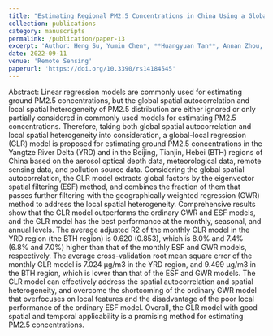 ```yaml
---
title: "Estimating Regional PM2.5 Concentrations in China Using a Global-Local Regression Model Considering Global Spatial Autocorrelation and Local Spatial Heterogeneity"
collection: publications
category: manuscripts
permalink: /publication/paper-13
excerpt: 'Author: Heng Su, Yumin Chen*, **Huangyuan Tan**, Annan Zhou, Guodong Chen, Yuejun Chen'
date: 2022-09-11
venue: 'Remote Sensing'
paperurl: 'https://doi.org/10.3390/rs14184545'
---
```

Abstract: Linear regression models are commonly used for estimating ground PM2.5 concentrations, but the global spatial autocorrelation and local spatial heterogeneity of PM2.5 distribution are either ignored or only partially considered in commonly used models for estimating PM2.5 concentrations. Therefore, taking both global spatial autocorrelation and local spatial heterogeneity into consideration, a global-local regression (GLR) model is proposed for estimating ground PM2.5 concentrations in the Yangtze River Delta (YRD) and in the Beijing, Tianjin, Hebei (BTH) regions of China based on the aerosol optical depth data, meteorological data, remote sensing data, and pollution source data. Considering the global spatial autocorrelation, the GLR model extracts global factors by the eigenvector spatial filtering (ESF) method, and combines the fraction of them that passes further filtering with the geographically weighted regression (GWR) method to address the local spatial heterogeneity. Comprehensive results show that the GLR model outperforms the ordinary GWR and ESF models, and the GLR model has the best performance at the monthly, seasonal, and annual levels. The average adjusted R2 of the monthly GLR model in the YRD region (the BTH region) is 0.620 (0.853), which is 8.0% and 7.4% (6.8% and 7.0%) higher than that of the monthly ESF and GWR models, respectively. The average cross-validation root mean square error of the monthly GLR model is 7.024 μg/m3 in the YRD region, and 9.499 μg/m3 in the BTH region, which is lower than that of the ESF and GWR models. The GLR model can effectively address the spatial autocorrelation and spatial heterogeneity, and overcome the shortcoming of the ordinary GWR model that overfocuses on local features and the disadvantage of the poor local performance of the ordinary ESF model. Overall, the GLR model with good spatial and temporal applicability is a promising method for estimating PM2.5 concentrations.
